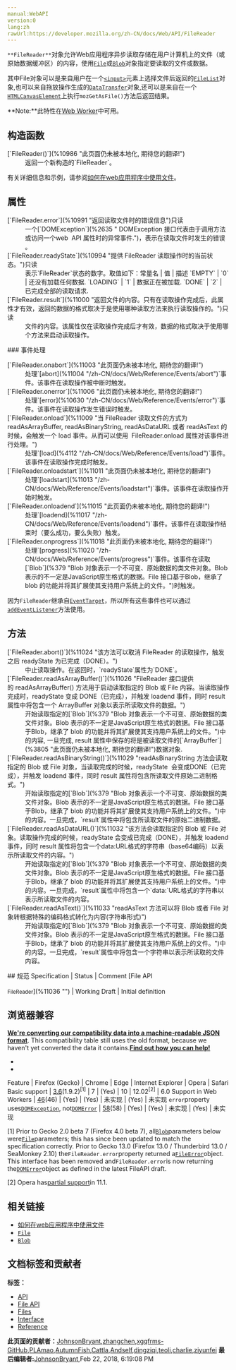```yaml
---
manual:WebAPI
version:0
lang:zh
rawUrl:https://developer.mozilla.org/zh-CN/docs/Web/API/FileReader
---
```






`**FileReader**`对象允许Web应用程序异步读取存储在用户计算机上的文件（或原始数据缓冲区）的内容，使用[`File`](%2701 "文件(File) 接口提供有关文件的信息，并允许网页中的 JavaScript 访问其内容。")或[`Blob`](%379 "Blob 对象表示一个不可变、原始数据的类文件对象。Blob 表示的不一定是JavaScript原生格式的数据。File 接口基于Blob，继承了 blob 的功能并将其扩展使其支持用户系统上的文件。")对象指定要读取的文件或数据。



其中File对象可以是来自用户在一个[`<input>`](%394 "HTML <input> 元素用于为基于Web的表单创建交互式控件，以便接受来自用户的数据。")元素上选择文件后返回的[`FileList`](%2705 "一个FileList对象通常来自于一个HTML input元素的files属性,你可以通过这个对象访问到用户所选择的文件.该类型的对象还有可能来自用户的拖放操作,查看DataTransfer对象了解详情.")对象,也可以来自拖放操作生成的[`DataTransfer`](%2657 "En/DragDrop/DataTransfer")对象,还可以是来自在一个[`HTMLCanvasElement`](%11 "DOM canvas元素暴露了HTMLCanvasElement接口,该接口提供了用来操作一个canvas元素布局和呈现的属性和方法.HTMLCanvasElement接口继承了element接口的属性和方法.")上执行`mozGetAsFile()`方法后返回结果。

**Note:**此特性在[Web Worker](%5173 "")中可用。

## 构造函数<a name="构造函数"></a>
<dl><dt>[`FileReader()`](%10986 "此页面仍未被本地化, 期待您的翻译!")</dt><dd>返回一个新构造的`FileReader`。</dd></dl>

有关详细信息和示例，请参阅[如何在web应用程序中使用文件](%10988 "en/Using files from web applications")。


## 属性<a name="Method_overview"></a>
<dl><dt>[`FileReader.error`](%10991 "返回读取文件时的错误信息")只读</dt><dd>一个[`DOMException`](%2635 " DOMException 接口代表由于调用方法或访问一个web  API 属性时的异常事件.")，表示在读取文件时发生的错误 。</dd><dt>[`FileReader.readyState`](%10994 "提供 FileReader 读取操作时的当前状态。")只读</dt><dd>表示`FileReader`状态的数字。取值如下：常量名 | 值 | 描述 
`EMPTY` | `0` | 还没有加载任何数据. 
`LOADING` | `1` | 数据正在被加载. 
`DONE` | `2` | 已完成全部的读取请求. 

</dd><dt>[`FileReader.result`](%11000 "返回文件的内容。只有在读取操作完成后，此属性才有效，返回的数据的格式取决于是使用哪种读取方法来执行读取操作的。")只读</dt><dd>文件的内容。该属性仅在读取操作完成后才有效，数据的格式取决于使用哪个方法来启动读取操作。</dd></dl>
### 事件处理<a name="事件处理"></a>
<dl><dt>[`FileReader.onabort`](%11003 "此页面仍未被本地化, 期待您的翻译!")</dt><dd>处理`[abort](%11004 "/zh-CN/docs/Web/Reference/Events/abort")`事件。该事件在读取操作被中断时触发。</dd><dt>[`FileReader.onerror`](%11006 "此页面仍未被本地化, 期待您的翻译!")</dt><dd>处理`[error](%10630 "/zh-CN/docs/Web/Reference/Events/error")`事件。该事件在读取操作发生错误时触发。</dd><dt>[`FileReader.onload`](%11009 "当 FileReader 读取文件的方式为  readAsArrayBuffer, readAsBinaryString, readAsDataURL 或者 readAsText 的时候，会触发一个 load 事件。从而可以使用  FileReader.onload 属性对该事件进行处理。")</dt><dd>处理`[load](%4112 "/zh-CN/docs/Web/Reference/Events/load")`事件。该事件在读取操作完成时触发。</dd><dt>[`FileReader.onloadstart`](%11011 "此页面仍未被本地化, 期待您的翻译!")</dt><dd>处理`[loadstart](%11013 "/zh-CN/docs/Web/Reference/Events/loadstart")`事件。该事件在读取操作开始时触发。</dd><dt>[`FileReader.onloadend`](%11015 "此页面仍未被本地化, 期待您的翻译!")</dt><dd>处理`[loadend](%11017 "/zh-CN/docs/Web/Reference/Events/loadend")`事件。该事件在读取操作结束时（要么成功，要么失败）触发。</dd><dt>[`FileReader.onprogress`](%11018 "此页面仍未被本地化, 期待您的翻译!")</dt><dd>处理`[progress](%11020 "/zh-CN/docs/Web/Reference/Events/progress")`事件。该事件在读取[`Blob`](%379 "Blob 对象表示一个不可变、原始数据的类文件对象。Blob 表示的不一定是JavaScript原生格式的数据。File 接口基于Blob，继承了 blob 的功能并将其扩展使其支持用户系统上的文件。")时触发。</dd></dl>

因为`FileReader`继承自[`EventTarget`](%2696 "EventTarget 是一个由可以接收事件的对象实现的接口，并且可以为它们创建侦听器。")，所以所有这些事件也可以通过[`addEventListener`](%4092 "EventTarget.addEventListener() 方法将指定的监听器注册到 EventTarget 上，当该对象触发指定的事件时，指定的回调函数就会被执行。 事件目标可以是一个文档上的元素 Document 本身，或者任何其他支持事件的对象 (比如 XMLHttpRequest)。")方法使用。



## 方法<a name="Properties"></a>
<dl><dt>[`FileReader.abort()`](%11024 "该方法可以取消 FileReader 的读取操作，触发之后 readyState 为已完成（DONE）。")</dt><dd>中止读取操作。在返回时，`readyState`属性为`DONE`。</dd><dt>[`FileReader.readAsArrayBuffer()`](%11026 "FileReader 接口提供的 readAsArrayBuffer() 方法用于启动读取指定的 Blob 或 File 内容。当读取操作完成时，readyState 变成 DONE（已完成），并触发 loadend 事件，同时 result 属性中将包含一个 ArrayBuffer 对象以表示所读取文件的数据。")</dt><dd>开始读取指定的[`Blob`](%379 "Blob 对象表示一个不可变、原始数据的类文件对象。Blob 表示的不一定是JavaScript原生格式的数据。File 接口基于Blob，继承了 blob 的功能并将其扩展使其支持用户系统上的文件。")中的内容, 一旦完成, result 属性中保存的将是被读取文件的[`ArrayBuffer`](%3805 "此页面仍未被本地化, 期待您的翻译!")数据对象.</dd><dt>[`FileReader.readAsBinaryString()`](%11029 "readAsBinaryString 方法会读取指定的 Blob 或 File 对象，当读取完成的时候，readyState  会变成DONE（已完成），并触发 loadend 事件，同时 result 属性将包含所读取文件原始二进制格式。")<i></i></dt><dd>开始读取指定的[`Blob`](%379 "Blob 对象表示一个不可变、原始数据的类文件对象。Blob 表示的不一定是JavaScript原生格式的数据。File 接口基于Blob，继承了 blob 的功能并将其扩展使其支持用户系统上的文件。")中的内容。一旦完成，`result`属性中将包含所读取文件的原始二进制数据。</dd><dt>[`FileReader.readAsDataURL()`](%11032 "该方法会读取指定的 Blob 或 File 对象。读取操作完成的时候，readyState 会变成已完成（DONE），并触发 loadend 事件，同时 result 属性将包含一个data:URL格式的字符串（base64编码）以表示所读取文件的内容。")</dt><dd>开始读取指定的[`Blob`](%379 "Blob 对象表示一个不可变、原始数据的类文件对象。Blob 表示的不一定是JavaScript原生格式的数据。File 接口基于Blob，继承了 blob 的功能并将其扩展使其支持用户系统上的文件。")中的内容。一旦完成，`result`属性中将包含一个`data:`URL格式的字符串以表示所读取文件的内容。</dd><dt>[`FileReader.readAsText()`](%11033 "readAsText 方法可以将 Blob 或者 File 对象转根据特殊的编码格式转化为内容(字符串形式)")</dt><dd>开始读取指定的[`Blob`](%379 "Blob 对象表示一个不可变、原始数据的类文件对象。Blob 表示的不一定是JavaScript原生格式的数据。File 接口基于Blob，继承了 blob 的功能并将其扩展使其支持用户系统上的文件。")中的内容。一旦完成，`result`属性中将包含一个字符串以表示所读取的文件内容。</dd></dl>
## 规范<a name="规范"></a>
Specification | Status | Comment 
[File API<br></br><small>FileReader</small>](%11036 "") | Working Draft | Initial definition 


## 浏览器兼容<a name="浏览器兼容"></a>


**[We&#39;re converting our compatibility data into a machine-readable JSON format](%3344 "")**. This compatibility table still uses the old format, because we haven&#39;t yet converted the data it contains.**[Find out how you can help!](%3392 "")**


* 
* 
Feature | Firefox (Gecko) | Chrome | Edge | Internet Explorer | Opera | Safari 
Basic support | [3.6](%4744 "Released on 2010-01-21.")(1.9.2)<sup>[1]</sup> | 7 | (Yes) | 10 | 12.02<sup>[2]</sup> | 6.0 
Support in Web Workers | [46](%11041 "Released on 2016-04-26.")(46) | (Yes) | (Yes) | 未实现 | (Yes) | 未实现 
`error`property uses[`DOMException`](%2635 " DOMException 接口代表由于调用方法或访问一个web  API 属性时的异常事件."), not[`DOMError`](%2634 "DOMError 接口描述一个错误对象,该对象包含一个错误的名字。") | [58](%11044 "Released on 2018-01-22.")(58) | (Yes) | (Yes) | 未实现 | (Yes) | 未实现 





[1] Prior to Gecko 2.0 beta 7 (Firefox 4.0 beta 7), all[`Blob`](%379 "Blob 对象表示一个不可变、原始数据的类文件对象。Blob 表示的不一定是JavaScript原生格式的数据。File 接口基于Blob，继承了 blob 的功能并将其扩展使其支持用户系统上的文件。")parameters below were[`File`](%2701 "文件(File) 接口提供有关文件的信息，并允许网页中的 JavaScript 访问其内容。")parameters; this has since been updated to match the specification correctly. Prior to Gecko 13.0 (Firefox 13.0 / Thunderbird 13.0 / SeaMonkey 2.10) the`FileReader.error`property returned a[`FileError`](%2703 "用来表示在使用FileReader接口时发生的错误.")object. This interface has been removed and`FileReader.error`is now returning the[`DOMError`](%2634 "DOMError 接口描述一个错误对象,该对象包含一个错误的名字。")object as defined in the latest FileAPI draft.



[2] Opera has[partial support](%11045 "")in 11.1.


## 相关链接<a name="See_also"></a>

* [如何在web应用程序中使用文件](%10988 "en/Using files from web applications")
* [`File`](%2701 "文件(File) 接口提供有关文件的信息，并允许网页中的 JavaScript 访问其内容。")
* [`Blob`](%379 "Blob 对象表示一个不可变、原始数据的类文件对象。Blob 表示的不一定是JavaScript原生格式的数据。File 接口基于Blob，继承了 blob 的功能并将其扩展使其支持用户系统上的文件。")



## 文档标签和贡献者
**标签：**
* [API](%50 "")
* [File API](%7244 "")
* [Files](%4147 "")
* [Interface](%3380 "")
* [Reference](%3381 "")

**此页面的贡献者：**[JohnsonBryant](%6814 ""),[zhangchen](%3367 ""),[xgqfrms-GitHub](%57 ""),[PLAmao](%11051 ""),[AutumnFish](%11052 ""),[Cattla](%9605 ""),[Andself](%11054 ""),[dingziqi](%11055 ""),[teoli](%160 ""),[charlie](%11056 ""),[ziyunfei](%61 "")
**最后编辑者:**[JohnsonBryant](%6814 ""),<time>Feb 22, 2018, 6:19:08 PM</time>


